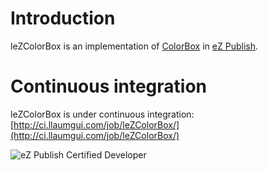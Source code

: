 Introduction
============
leZColorBox is an implementation of [ColorBox](http://www.jacklmoore.com/colorbox) in [eZ Publish](http://ez.no).

Continuous integration
======================
leZColorBox is under continuous integration: [http://ci.llaumgui.com/job/leZColorBox/](http://ci.llaumgui.com/job/leZColorBox/)

![eZ Publish Certified Developer](http://www.llaumgui.com/images/ezcertdev.png)
